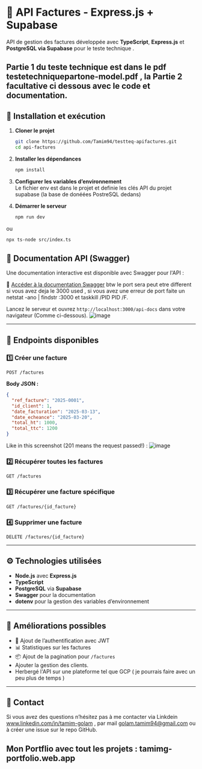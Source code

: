 


# 📄 API Factures - Express.js + Supabase

API de gestion des factures développée avec **TypeScript**, **Express.js** et **PostgreSQL via Supabase** pour le teste technique .
## Partie 1 du teste technique est dans le pdf testetechniquepartone-model.pdf , la Partie 2 facultative ci dessous avec le code et documentation.

## 🚀 Installation et exécution

1. **Cloner le projet**  
   ```sh
   git clone https://github.com/Tamim94/testteq-apifactures.git
   cd api-factures
   ```

2. **Installer les dépendances**
   ```sh
   npm install
   ```

3. **Configurer les variables d’environnement**   
  Le fichier env est dans le projet et definie les clés API du projet supabase (la base de donéées PostreSQL dedans)

4. **Démarrer le serveur**
   ```sh
   npm run dev 
   ```
ou
   ```sh
 npx ts-node src/index.ts
   ```


## 📖 Documentation API (Swagger)
Une documentation interactive est disponible avec Swagger pour l'API :

🔗 [Accéder à la documentation Swagger](http://localhost:3000/api-docs) btw le port sera peut etre different si vous avez deja le 3000 used , si vous avez une erreur de port  faite un netstat -ano | findstr :3000 et taskkill /PID PID /F.

Lancez le serveur et ouvrez `http://localhost:3000/api-docs` dans votre navigateur (Comme ci-dessous).
![image](https://github.com/user-attachments/assets/ba74e15f-1594-43ac-969c-cccda3e79e9b)


---

## 📌 Endpoints disponibles

### **1️⃣ Créer une facture**
```http
POST /factures
```
**Body JSON :**
```json
{
  "ref_facture": "2025-0001",
  "id_client": 1,
  "date_facturation": "2025-03-13",
  "date_echeance": "2025-03-20",
  "total_ht": 1000,
  "total_ttc": 1200
}
```
Like in this screenshot (201 means the request passed!) : 
![image](https://github.com/user-attachments/assets/125f8d24-3b6c-440f-960b-f8c12e26a4b8)

### **2️⃣ Récupérer toutes les factures**
```http
GET /factures
```

### **3️⃣ Récupérer une facture spécifique**
```http
GET /factures/{id_facture}
```

### **4️⃣ Supprimer une facture**
```http
DELETE /factures/{id_facture}
```

---

## ⚙️ Technologies utilisées
- **Node.js** avec **Express.js**
- **TypeScript**
- **PostgreSQL** via **Supabase**
- **Swagger** pour la documentation
- **dotenv** pour la gestion des variables d’environnement

---

## 📌 Améliorations possibles
- 🔐 Ajout de l’authentification avec JWT
- 📊 Statistiques sur les factures
- 📦 Ajout de la pagination pour `/factures`
- Ajouter la gestion des clients.
- Herbergé l'API sur une plateforme tel que GCP ( je pourrais faire avec un peu plus de temps ) 


---

## 📩 Contact
Si vous avez des questions n’hésitez pas à me contacter via Linkdein www.linkedin.com/in/tamim-golam , par mail golam.tamim94@gmail.com  ou à créer une issue sur le repo GitHub. 
## Mon Portflio avec tout les projets  : tamimg-portfolio.web.app



